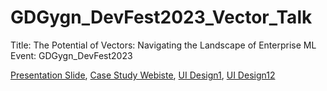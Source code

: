 # GDGygn_DevFest2023_Vector_Talk

Title: The Potential of Vectors: Navigating the Landscape of Enterprise ML
Event: GDGygn_DevFest2023 

[Presentation Slide](https://www.canva.com/design/DAF3Ewup4sI/pgMTL3UpFsnU4gBngzHx5w/edit?utm_content=DAF3Ewup4sI&utm_campaign=designshare&utm_medium=link2&utm_source=sharebutton),
[Case Study Webiste](match.atxapt.com),
[UI Design1](https://www.figma.com/proto/MZ3kAzYtoaqy6w00fjjQha?node-id=0-1&mode=design&t=X8VabtkHcmZI9hPc-6),
[UI Design12](https://www.figma.com/file/MZ3kAzYtoaqy6w00fjjQha/Atxapt-Recom-Engine?type=design&t=X8VabtkHcmZI9hPc-6)

